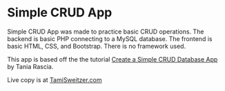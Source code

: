 
# Simple CRUD App

Simple CRUD App was made to practice basic CRUD operations. The backend is basic PHP connecting to a MySQL database. The frontend is basic HTML, CSS, and Bootstrap. There is no framework used.

This app is based off the the tutorial [Create a Simple CRUD Database App](https://www.taniarascia.com/create-a-simple-database-app-connecting-to-mysql-with-php/) by Tania Rascia.

 Live copy is at [TamiSweitzer.com](http://tamisweitzer.com/SimpleCRUD/public/)

